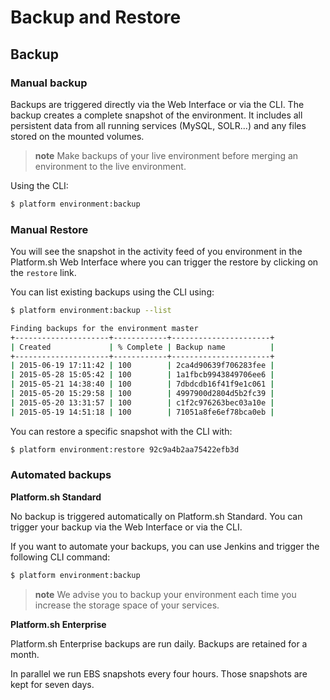 # Backup and Restore

## Backup

### Manual backup

Backups are triggered directly via the Web Interface or via the CLI. The backup
creates a complete snapshot of the environment. It includes all
persistent data from all running services (MySQL, SOLR...) and any files
stored on the mounted volumes.

> **note**
> Make backups of your live environment before merging an environment to the live environment.

Using the CLI:

```bash
$ platform environment:backup
```

### Manual Restore

You will see the snapshot in the activity feed of you environment in the Platform.sh Web Interface where you can trigger the restore by clicking on the `restore` link.

You can list existing backups using the CLI using:
```bash
$ platform environment:backup --list

Finding backups for the environment master
+---------------------+------------+----------------------+
| Created             | % Complete | Backup name          |
+---------------------+------------+----------------------+
| 2015-06-19 17:11:42 | 100        | 2ca4d90639f706283fee |
| 2015-05-28 15:05:42 | 100        | 1a1fbcb9943849706ee6 |
| 2015-05-21 14:38:40 | 100        | 7dbdcdb16f41f9e1c061 |
| 2015-05-20 15:29:58 | 100        | 4997900d2804d5b2fc39 |
| 2015-05-20 13:31:57 | 100        | c1f2c976263bec03a10e |
| 2015-05-19 14:51:18 | 100        | 71051a8fe6ef78bca0eb |
```

You can restore a specific snapshot with the CLI with:
```bash
$ platform environment:restore 92c9a4b2aa75422efb3d
```


### Automated backups

**Platform.sh Standard**

No backup is triggered automatically on Platform.sh Standard. You can
trigger your backup via the Web Interface or via the CLI.

If you want to automate your backups, you can use Jenkins and trigger
the following CLI command:

```bash
$ platform environment:backup
```

> **note**
> We advise you to backup your environment each time you increase the storage space of your services.

**Platform.sh Enterprise**

Platform.sh Enterprise backups are run daily. Backups are retained for a
month.

In parallel we run EBS snapshots every four hours. Those snapshots are
kept for seven days.

